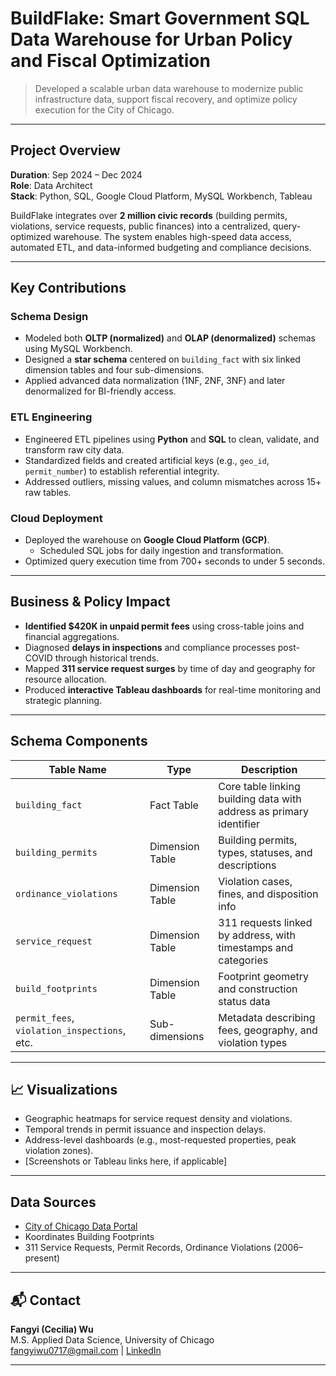 # BuildFlake: Smart Government SQL Data Warehouse for Urban Policy and Fiscal Optimization

> Developed a scalable urban data warehouse to modernize public infrastructure data, support fiscal recovery, and optimize policy execution for the City of Chicago.

---

## Project Overview

**Duration**: Sep 2024 – Dec 2024  
**Role**: Data Architect  
**Stack**: Python, SQL, Google Cloud Platform, MySQL Workbench, Tableau

BuildFlake integrates over **2 million civic records** (building permits, violations, service requests, public finances) into a centralized, query-optimized warehouse. The system enables high-speed data access, automated ETL, and data-informed budgeting and compliance decisions.

---

## Key Contributions

### Schema Design
- Modeled both **OLTP (normalized)** and **OLAP (denormalized)** schemas using MySQL Workbench.
- Designed a **star schema** centered on `building_fact` with six linked dimension tables and four sub-dimensions.
- Applied advanced data normalization (1NF, 2NF, 3NF) and later denormalized for BI-friendly access.

### ETL Engineering
- Engineered ETL pipelines using **Python** and **SQL** to clean, validate, and transform raw city data.
- Standardized fields and created artificial keys (e.g., `geo_id`, `permit_number`) to establish referential integrity.
- Addressed outliers, missing values, and column mismatches across 15+ raw tables.

### Cloud Deployment
- Deployed the warehouse on **Google Cloud Platform (GCP)**.
  - Scheduled SQL jobs for daily ingestion and transformation.
- Optimized query execution time from 700+ seconds to under 5 seconds.

---

## Business & Policy Impact

- **Identified $420K in unpaid permit fees** using cross-table joins and financial aggregations.
- Diagnosed **delays in inspections** and compliance processes post-COVID through historical trends.
- Mapped **311 service request surges** by time of day and geography for resource allocation.
- Produced **interactive Tableau dashboards** for real-time monitoring and strategic planning.

---

## Schema Components

| Table Name                   | Type             | Description                                                                 |
|------------------------------|------------------|-----------------------------------------------------------------------------|
| `building_fact`              | Fact Table       | Core table linking building data with address as primary identifier         |
| `building_permits`           | Dimension Table  | Building permits, types, statuses, and descriptions                         |
| `ordinance_violations`       | Dimension Table  | Violation cases, fines, and disposition info                                |
| `service_request`            | Dimension Table  | 311 requests linked by address, with timestamps and categories              |
| `build_footprints`           | Dimension Table  | Footprint geometry and construction status data                             |
| `permit_fees`, `violation_inspections`, etc. | Sub-dimensions | Metadata describing fees, geography, and violation types      |

---

## 📈 Visualizations

- Geographic heatmaps for service request density and violations.
- Temporal trends in permit issuance and inspection delays.
- Address-level dashboards (e.g., most-requested properties, peak violation zones).
- [Screenshots or Tableau links here, if applicable]

---

## Data Sources

- [City of Chicago Data Portal](https://data.cityofchicago.org/)
- Koordinates Building Footprints
- 311 Service Requests, Permit Records, Ordinance Violations (2006–present)

---

## 📬 Contact

**Fangyi (Cecilia) Wu**  
M.S. Applied Data Science, University of Chicago  
fangyiwu0717@gmail.com | [LinkedIn](https://www.linkedin.com/in/fangyi-wu)

---

